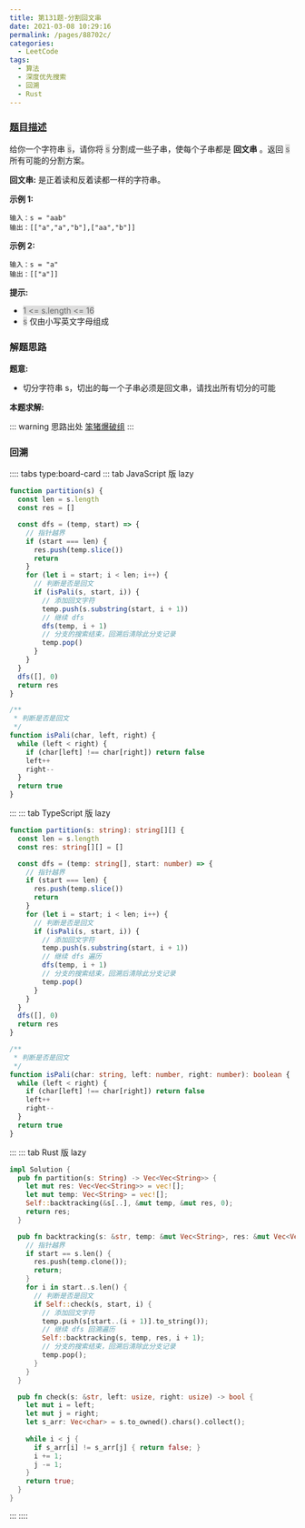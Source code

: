 ```yaml
---
title: 第131题-分割回文串
date: 2021-03-08 10:29:16
permalink: /pages/88702c/
categories:
  - LeetCode
tags:
  - 算法
  - 深度优先搜索
  - 回溯
  - Rust
---
```


### [题目描述](https://leetcode-cn.com/problems/palindrome-partitioning/solution/)

给你一个字符串 <span style="background: #ddd; color: #666;">s</span>，请你将 <span style="background: #ddd; color: #666;">s</span> 分割成一些子串，使每个子串都是 **回文串** 。返回 <span style="background: #ddd; color: #666;">s</span> 所有可能的分割方案。

**回文串:** 是正着读和反着读都一样的字符串。

<!-- more -->

**示例 1:**

```
输入：s = "aab"
输出：[["a","a","b"],["aa","b"]]
```

**示例 2:**

```
输入：s = "a"
输出：[["a"]]
```

**提示:**

- <span style="background: #ddd; color: #666;">1 <= s.length <= 16</span>
- <span style="background: #ddd; color: #666;">s</span> 仅由小写英文字母组成

### 解题思路

**题意:**

- 切分字符串 s，切出的每一个子串必须是回文串，请找出所有切分的可能

**本题求解:**

::: warning 思路出处
[笨猪爆破组](https://leetcode-cn.com/problems/palindrome-partitioning/solution/shou-hua-tu-jie-san-chong-jie-fa-hui-su-q5zjt/)
:::

### 回溯

:::: tabs type:board-card
::: tab JavaScript 版 lazy

```JavaScript
function partition(s) {
  const len = s.length
  const res = []

  const dfs = (temp, start) => {
    // 指针越界
    if (start === len) {
      res.push(temp.slice())
      return
    }
    for (let i = start; i < len; i++) {
      // 判断是否是回文
      if (isPali(s, start, i)) {
        // 添加回文字符
        temp.push(s.substring(start, i + 1))
        // 继续 dfs
        dfs(temp, i + 1)
        // 分支的搜索结束，回溯后清除此分支记录
        temp.pop()
      }
    }
  }
  dfs([], 0)
  return res
}

/**
 * 判断是否是回文
 */
function isPali(char, left, right) {
  while (left < right) {
    if (char[left] !== char[right]) return false
    left++
    right--
  }
  return true
}
```

:::
::: tab TypeScript 版 lazy

```TypeScript
function partition(s: string): string[][] {
  const len = s.length
  const res: string[][] = []

  const dfs = (temp: string[], start: number) => {
    // 指针越界
    if (start === len) {
      res.push(temp.slice())
      return
    }
    for (let i = start; i < len; i++) {
      // 判断是否是回文
      if (isPali(s, start, i)) {
        // 添加回文字符
        temp.push(s.substring(start, i + 1))
        // 继续 dfs 遍历
        dfs(temp, i + 1)
        // 分支的搜索结束，回溯后清除此分支记录
        temp.pop()
      }
    }
  }
  dfs([], 0)
  return res
}

/**
 * 判断是否是回文
 */
function isPali(char: string, left: number, right: number): boolean {
  while (left < right) {
    if (char[left] !== char[right]) return false
    left++
    right--
  }
  return true
}
```

:::
::: tab Rust 版 lazy

```Rust
impl Solution {
  pub fn partition(s: String) -> Vec<Vec<String>> {
    let mut res: Vec<Vec<String>> = vec![];
    let mut temp: Vec<String> = vec![];
    Self::backtracking(&s[..], &mut temp, &mut res, 0);
    return res;
  }

  pub fn backtracking(s: &str, temp: &mut Vec<String>, res: &mut Vec<Vec<String>>, start: usize) {
    // 指针越界
    if start == s.len() {
      res.push(temp.clone());
      return;
    }
    for i in start..s.len() {
      // 判断是否是回文
      if Self::check(s, start, i) {
        // 添加回文字符
        temp.push(s[start..(i + 1)].to_string());
        // 继续 dfs 回溯遍历
        Self::backtracking(s, temp, res, i + 1);
        // 分支的搜索结束，回溯后清除此分支记录
        temp.pop();
      }
    }
  }

  pub fn check(s: &str, left: usize, right: usize) -> bool {
    let mut i = left;
    let mut j = right;
    let s_arr: Vec<char> = s.to_owned().chars().collect();
    
    while i < j {
      if s_arr[i] != s_arr[j] { return false; }
      i += 1;
      j -= 1;
    }
    return true;
  }
}
```

:::
::::
